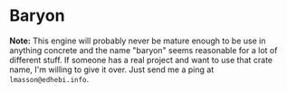 <!--
SPDX-FileCopyrightText: 2020 Léo Masson <lmasson@edhebi.info>

SPDX-License-Identifier: Zlib
-->

Baryon
======

**Note:** This engine will probably never be mature enough to be use in anything
concrete and the name "baryon" seems reasonable for a lot of different stuff.
If someone has a real project and want to use that crate name, I'm willing to
give it over. Just send me a ping at `lmasson@edhebi.info`.
